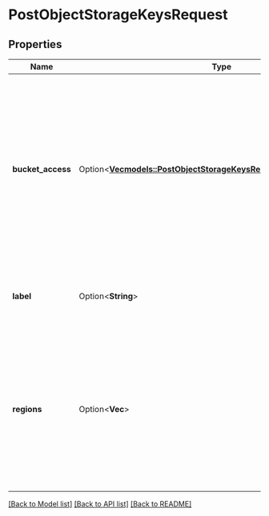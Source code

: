 # PostObjectStorageKeysRequest

## Properties

Name | Type | Description | Notes
------------ | ------------- | ------------- | -------------
**bucket_access** | Option<[**Vec<models::PostObjectStorageKeysRequestBucketAccessInner>**](post_object_storage_keys_request_bucket_access_inner.md)> | Set up the key to limit access to specific buckets, each with a specific permission level. You can create a limited Object Storage key with access to no buckets. Include an empty `bucket_access` array in the request. | [optional]
**label** | Option<**String**> | The label for the Object Storage key, for display purposes only. | [optional]
**regions** | Option<**Vec<String>**> | You can use a key to create new buckets in regions set in this array. But it can't be used to manage content in those buckets. See [Create an Object Storage key](https://techdocs.akamai.com/linode-api/reference/post-object-storage-keys) for more details. | [optional]

[[Back to Model list]](../README.md#documentation-for-models) [[Back to API list]](../README.md#documentation-for-api-endpoints) [[Back to README]](../README.md)


